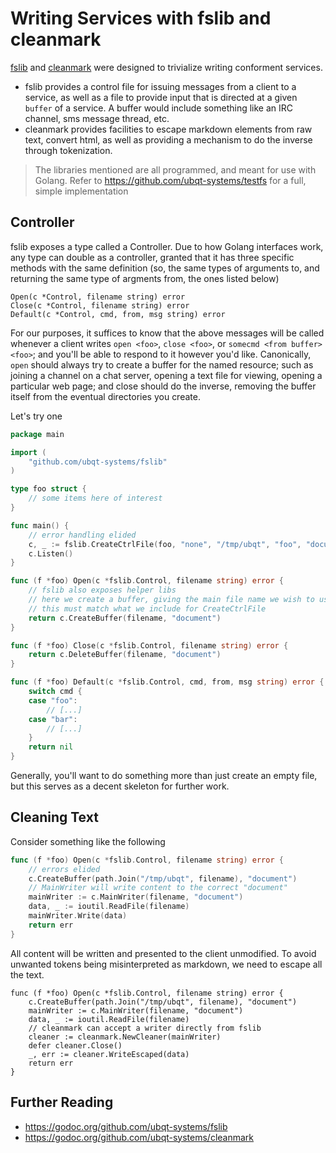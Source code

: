 # Writing Services with fslib and cleanmark

[fslib](https://github.com/ubqt-systems/fslib) and [cleanmark](https://github.com/ubqt-systems/cleanmark) were designed to trivialize writing conforment services.

 - fslib provides a control file for issuing messages from a client to a service, as well as a file to provide input that is directed at a given `buffer` of a service. A buffer would include something like an IRC channel, sms message thread, etc.
 - cleanmark provides facilities to escape markdown elements from raw text, convert html, as well as providing a mechanism to do the inverse through tokenization.

> The libraries mentioned are all programmed, and meant for use with Golang.
> Refer to https://github.com/ubqt-systems/testfs for a full, simple implementation

## Controller

fslib exposes a type called a Controller. Due to how Golang interfaces work, any type can double as a controller, granted that it has three specific methods with the same definition (so, the same types of arguments to, and returning the same type of argments from, the ones listed below)

```
Open(c *Control, filename string) error
Close(c *Control, filename string) error
Default(c *Control, cmd, from, msg string) error
```

For our purposes, it suffices to know that the above messages will be called whenever a client writes `open <foo>`, `close <foo>`, or `somecmd <from buffer> <foo>`; and you'll be able to respond to it however you'd like. Canonically, `open` should always try to create a buffer for the named resource; such as joining a channel on a chat server, opening a text file for viewing, opening a particular web page; and close should do the inverse, removing the buffer itself from the eventual directories you create.

Let's try one

```Go
package main

import (
	"github.com/ubqt-systems/fslib"
)

type foo struct {
	// some items here of interest
}

func main() {
	// error handling elided
	c, _ := fslib.CreateCtrlFile(foo, "none", "/tmp/ubqt", "foo", "document")
	c.Listen()
}

func (f *foo) Open(c *fslib.Control, filename string) error {
	// fslib also exposes helper libs
	// here we create a buffer, giving the main file name we wish to use throughout
	// this must match what we include for CreateCtrlFile
	return c.CreateBuffer(filename, "document")
}

func (f *foo) Close(c *fslib.Control, filename string) error {
	return c.DeleteBuffer(filename, "document")
}

func (f *foo) Default(c *fslib.Control, cmd, from, msg string) error {
	switch cmd {
	case "foo":
		// [...]
	case "bar":
		// [...]
	}
	return nil
}
```

Generally, you'll want to do something more than just create an empty file, but this serves as a decent skeleton for further work.

## Cleaning Text

Consider something like the following

```Go
func (f *foo) Open(c *fslib.Control, filename string) error {
	// errors elided
	c.CreateBuffer(path.Join("/tmp/ubqt", filename), "document")
	// MainWriter will write content to the correct "document"
	mainWriter := c.MainWriter(filename, "document")
	data, _ := ioutil.ReadFile(filename)
	mainWriter.Write(data)
	return err
}

```

All content will be written and presented to the client unmodified. To avoid unwanted tokens being misinterpreted as markdown, we need to escape all the text.

```
func (f *foo) Open(c *fslib.Control, filename string) error {
	c.CreateBuffer(path.Join("/tmp/ubqt", filename), "document")
	mainWriter := c.MainWriter(filename, "document")
	data, _ := ioutil.ReadFile(filename)
	// cleanmark can accept a writer directly from fslib
	cleaner := cleanmark.NewCleaner(mainWriter)
	defer cleaner.Close()
	_, err := cleaner.WriteEscaped(data)
	return err	
}
```

## Further Reading

 - https://godoc.org/github.com/ubqt-systems/fslib
 - https://godoc.org/github.com/ubqt-systems/cleanmark
